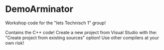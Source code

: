 # DemoArminator
Workshop code for the "Iets Technisch 1" group!

Contains the C++ code!
Create a new project from Visual Studio with the: "Create project from existing sources" option!
Use other compilers at your own risk!
